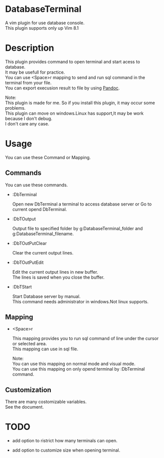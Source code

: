 # DatabaseTerminal

A vim plugin for use database console.  
This plugin supports only up Vim 8.1  

# Description

This plugin provides command to open terminal and start acess to database.  
It may be usefull for practice.  
You can use \<Space>r mapping to send and run sql command in the terminal from your file.  
You can export execusion result to file by using [Pandoc](https://pandoc.org/).  

Note:  
This plugin is made for me. So if you install this plugin, it may occur some problems.  
This plugin can move on windows.Linux has support,It may be work because I don't debug.  
I don't care any case.  

# Usage

You can use these Command or Mapping.  

## Commands

You can use these commands.  

+ :DbTerminal

    Open new DbTerminal a terminal to access database server or Go to current opend DbTerminal.  

+ :DbTOutput

    Output file to specified folder by g:DatabaseTerminal_folder and g:DatabaseTerminal_filename.  

+ :DbTOutPutClear

    Clear the current output lines.  

+ :DbTOutPutEdit

    Edit the current output lines in new buffer.  
    The lines is saved when you close the buffer.  

+ :DbTStart

    Start Database server by manual.  
    This command needs administrator in windows.Not linux supports.  

## Mapping

+ \<Space>r

    This mapping provides you to run sql command of line under the cursor or selected area.  
    This mapping can use in sql file.

    Note:  
    You can use this mapping on normal mode and visual mode.  
    You can use this mapping on only opend terminal by :DbTerminal command.  

## Customization

There are many costomizable variables.  
See the document.  

# TODO

+ add option to ristrict how many terminals can open.

+ add option to customize size when opening terminal.


